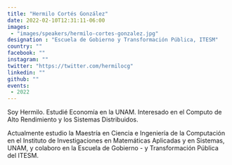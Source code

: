 ```yaml
---
title: "Hermilo Cortés González"
date: 2022-02-10T12:31:11-06:00
images:
 - "images/speakers/hermilo-cortes-gonzalez.jpg"
designation : "Escuela de Gobierno y Transformación Pública, ITESM"
country: ""
facebook: ""
instagram: ""
twitter: "https://twitter.com/hermilocg"
linkedin: ""
github: ""
events:
 - 2022
---
```


Soy Hermilo. Estudié Economía en la UNAM. Interesado en el Computo de Alto Rendimiento y los Sistemas Distribuidos.

Actualmente estudio la Maestría en Ciencia e Ingeniería de la Computación en el Instituto de Investigaciones en Matemáticas Aplicadas y en Sistemas, UNAM, y colaboro en la  Escuela de Gobierno - y Transformación Pública del ITESM.
